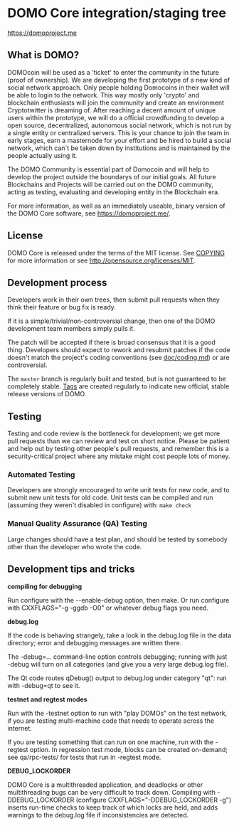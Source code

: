 DOMO Core integration/staging tree
===================================

https://domoproject.me

What is DOMO?
--------------

DOMOcoin will be used as a 'ticket' to enter the community in the future (proof of ownership).
We are developing the first prototype of a new kind of social network approach.
Only people holding Domocoins in their wallet will be able to login to the network. 
This way mostly only 'crypto' and blockchain enthusiasts will join the community and create an environment Cryptotwitter is dreaming of. After reaching a decent amount of unique users within the prototype, we will do a official crowdfunding to develop a open source, decentralized, autonomous social network, which is not run by a single entity or centralized servers.
This is your chance to join the team in early stages, earn a masternode for your effort and be hired to build a social network, which can´t be taken down by institutions and is maintained by the people actually using it.

The DOMO Community is essential part of Domocoin and will help to develop the project outside the boundarys of our initial goals.
All future Blockchains and Projects will be carried out on the DOMO community, acting as testing, evaluating and developing entity in the Blockchain era.

For more information, as well as an immediately useable, binary version of
the DOMO Core software, see https://domoproject.me/.

License
-------

DOMO Core is released under the terms of the MIT license. See [COPYING](COPYING) for more
information or see http://opensource.org/licenses/MIT.

Development process
-------------------

Developers work in their own trees, then submit pull requests when they think
their feature or bug fix is ready.

If it is a simple/trivial/non-controversial change, then one of the DOMO
development team members simply pulls it.


The patch will be accepted if there is broad consensus that it is a good thing.
Developers should expect to rework and resubmit patches if the code doesn't
match the project's coding conventions (see [doc/coding.md](doc/coding.md)) or are
controversial.

The `master` branch is regularly built and tested, but is not guaranteed to be
completely stable. [Tags](https://github.com/Utopianer/DomoCore/tags) are created
regularly to indicate new official, stable release versions of DOMO.

Testing
-------

Testing and code review is the bottleneck for development; we get more pull
requests than we can review and test on short notice. Please be patient and help out by testing
other people's pull requests, and remember this is a security-critical project where any mistake might cost people
lots of money.

### Automated Testing

Developers are strongly encouraged to write unit tests for new code, and to
submit new unit tests for old code. Unit tests can be compiled and run (assuming they weren't disabled in configure) with: `make check`


### Manual Quality Assurance (QA) Testing

Large changes should have a test plan, and should be tested by somebody other
than the developer who wrote the code.

Development tips and tricks
---------------------------

**compiling for debugging**

Run configure with the --enable-debug option, then make. Or run configure with
CXXFLAGS="-g -ggdb -O0" or whatever debug flags you need.

**debug.log**

If the code is behaving strangely, take a look in the debug.log file in the data directory;
error and debugging messages are written there.

The -debug=... command-line option controls debugging; running with just -debug will turn
on all categories (and give you a very large debug.log file).

The Qt code routes qDebug() output to debug.log under category "qt": run with -debug=qt
to see it.

**testnet and regtest modes**

Run with the -testnet option to run with "play DOMOs" on the test network, if you
are testing multi-machine code that needs to operate across the internet.

If you are testing something that can run on one machine, run with the -regtest option.
In regression test mode, blocks can be created on-demand; see qa/rpc-tests/ for tests
that run in -regtest mode.

**DEBUG_LOCKORDER**

DOMO Core is a multithreaded application, and deadlocks or other multithreading bugs
can be very difficult to track down. Compiling with -DDEBUG_LOCKORDER (configure
CXXFLAGS="-DDEBUG_LOCKORDER -g") inserts run-time checks to keep track of which locks
are held, and adds warnings to the debug.log file if inconsistencies are detected.
